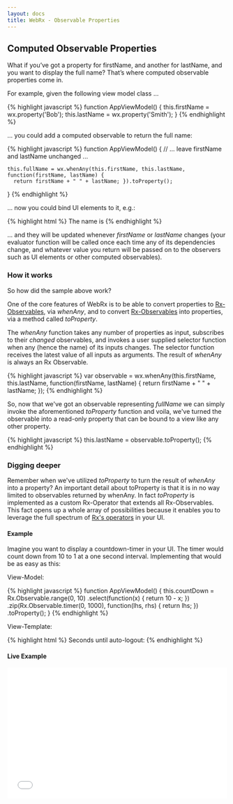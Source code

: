 ```yaml
---
layout: docs
title: WebRx - Observable Properties
---
```

## Computed Observable Properties

What if you’ve got a property for firstName, and another for lastName, and you want to display the full name? That’s where computed observable properties come in. 

For example, given the following view model class ...

{% highlight javascript %}
function AppViewModel() {
    this.firstName = wx.property('Bob');
    this.lastName = wx.property('Smith');
}
{% endhighlight %}

… you could add a computed observable to return the full name:

{% highlight javascript %}
function AppViewModel() {
    // ... leave firstName and lastName unchanged ...
 
    this.fullName = wx.whenAny(this.firstName, this.lastName, function(firstName, lastName) { 
      return firstName + " " + lastName; }).toProperty();
}
{% endhighlight %}

... now you could bind UI elements to it, e.g.:

{% highlight html %}
The name is <span data-bind="text: fullName"></span>
{% endhighlight %}

… and they will be updated whenever *firstName* or *lastName* changes (your evaluator function will be called once each time any of its dependencies change, and whatever value you return will be passed on to the observers such as UI elements or other computed observables).

### How it works

So how did the sample above work?

One of the core features of WebRx is to be able to convert properties to [Rx-Observables](https://github.com/Reactive-Extensions/RxJS/blob/master/doc/api/core/observable.md), via *whenAny*, and to convert [Rx-Observables](https://github.com/Reactive-Extensions/RxJS/blob/master/doc/api/core/observable.md) into properties, via a method called *toProperty*. 

The *whenAny* function takes any number of properties as input, subscribes to their *changed* observables, and invokes a user supplied selector function when any (hence the name) of its inputs changes. The selector function receives the latest value of all inputs as arguments. The result of *whenAny* is always an Rx Observable.

{% highlight javascript %}
var observable = wx.whenAny(this.firstName, this.lastName, function(firstName, lastName) { 
  return firstName + " " + lastName; 
});
{% endhighlight %}

So, now that we've got an observable representing *fullName* we can simply invoke the aforementioned *toProperty* function and voila, we've turned the observable into a read-only property that can be bound to a view like any other property.

{% highlight javascript %}
this.lastName = observable.toProperty();
{% endhighlight %}

### Digging deeper

Remember when we've utilized *toProperty* to turn the result of *whenAny* into a property? An important detail about toProperty is that it is in no way limited to observables returned by whenAny. In fact *toProperty* is implemented as a custom Rx-Operator that extends all Rx-Observables. This fact opens up a whole array of possibilities because it enables you to leverage the full spectrum of [Rx's operators](https://github.com/Reactive-Extensions/RxJS/blob/master/doc/gettingstarted/which-instance.md) in your UI.
  

#### Example

Imagine you want to display a countdown-timer in your UI. The timer would count down from 10 to 1 at a one second interval. Implementing that would be as easy as this:

View-Model:

{% highlight javascript %}
function AppViewModel() {
    this.countDown = Rx.Observable.range(0, 10)
      .select(function(x) { return 10 - x; })
      .zip(Rx.Observable.timer(0, 1000), function(lhs, rhs) { return lhs; })
      .toProperty();
}
{% endhighlight %}

View-Template:

{% highlight html %}
Seconds until auto-logout: <span data-bind="text: countDown"></span>
{% endhighlight %}

#### Live Example

<iframe class="hidden-xs" width="100%" height="300" src="//jsfiddle.net/oliverw/1nwsased/embedded/" allowfullscreen="allowfullscreen" frameborder="0"></iframe>